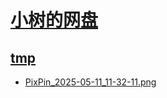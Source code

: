 # [小树的网盘](https://xiaoshu312.github.io/Files/)

## [tmp](<.>)

- [PixPin_2025-05-11_11-32-11.png](<PixPin_2025-05-11_11-32-11.png>)
